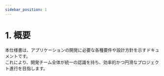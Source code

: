 ```yaml
---
sidebar_position: 1
---
```


# 1. 概要

本仕様書は、アプリケーションの開発に必要な各種要件や設計方針を示すドキュメントです。  
これにより、開発チーム全体が統一の認識を持ち、効率的かつ円滑なプロジェクト進行を目指します。
